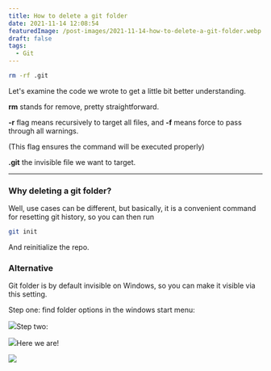 ```yaml
---
title: How to delete a git folder
date: 2021-11-14 12:08:54
featuredImage: /post-images/2021-11-14-how-to-delete-a-git-folder.webp
draft: false
tags:
  - Git
---
```


```bash
rm -rf .git
```

Let's examine the code we wrote to get a little bit better understanding.

**rm** stands for remove, pretty straightforward.

**-r** flag means recursively to target all files, and **-f** means force to pass through all warnings.

(This flag ensures the command will be executed properly)

**.git** the invisible file we want to target.

---

### Why deleting a git folder?

Well, use cases can be different, but basically, it is a convenient command for resetting git history, so you can then run

```bash
git init
```

And reinitialize the repo.

### Alternative

Git folder is by default invisible on Windows, so you can make it visible via this setting.

Step one: find folder options in the windows start menu:

![](/post-images/2021-11-image-1.webp)Step two:

![](/post-images/2021-11-image-2.webp)Here we are!

![](/post-images/2021-11-image-3.webp)
